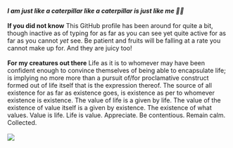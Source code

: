 <p>
<b><i>I am just like a caterpillar like a caterpillar is just like me &#127927;&#128027;</i></b>
</br>
</br>
<b>If you did not know</b> This GitHub profile has been around for quite a bit, though inactive as of typing for as far as you can see yet quite active for as far as you cannot <i>yet</i> see. Be patient and fruits will be falling at a rate you cannot make up for. And they are juicy too!
</br>
</br>
<b>For my creatures out there</b> Life as it is to whomever may have been confident enough to convince themselves of being able to encapsulate life; is implying no more more than a pursuit of/for proclamative construct formed out of life itself that is the expression thereof. The source of all existence for as far as existence goes, is existence as per to whomever existence is existence. The value of life is a given by life. The value of the existence of value itself is a given by existence. The existence of what values. Value is life. Life is value. Appreciate. Be contentious. Remain calm. Collected.
</br>
</br>
<img src='https://www.bruceclay.com/wp-content/uploads/2020/07/caterpillar-1200px.jpg' />
